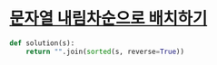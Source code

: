 # [문자열 내림차순으로 배치하기](https://programmers.co.kr/learn/courses/30/lessons/12917)

```python
def solution(s):
    return "".join(sorted(s, reverse=True))
```
